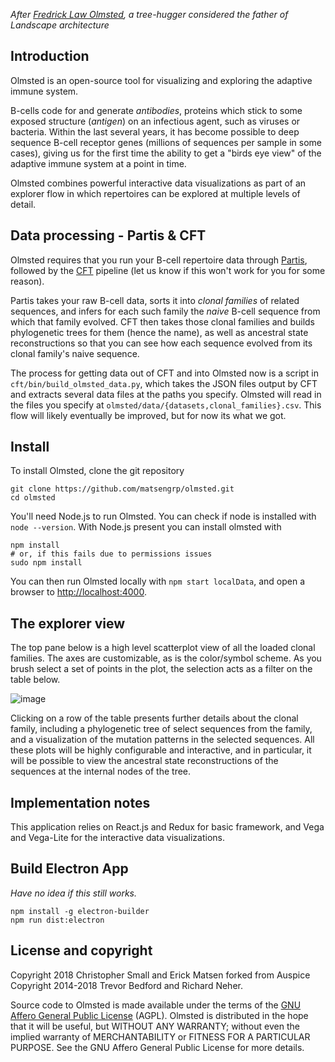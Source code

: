 
*After [Fredrick Law Olmsted](https://en.wikipedia.org/wiki/Frederick_Law_Olmsted), a tree-hugger considered the father of Landscape architecture*


## Introduction

Olmsted is an open-source tool for visualizing and exploring the adaptive immune system.

B-cells code for and generate _antibodies_, proteins which stick to some exposed structure (_antigen_) on an infectious agent, such as viruses or bacteria.
Within the last several years, it has become possible to deep sequence B-cell receptor genes (millions of sequences per sample in some cases), giving us for the first time the ability to get a "birds eye view" of the adaptive immune system at a point in time.

Olmsted combines powerful interactive data visualizations as part of an explorer flow in which repertoires can be explored at multiple levels of detail.


## Data processing - Partis & CFT

Olmsted requires that you run your B-cell repertoire data through [Partis](https://github.com/psathyrella/partis), followed by the [CFT](https://github.com/matsengrp/cft) pipeline (let us know if this won't work for you for some reason).

Partis takes your raw B-cell data, sorts it into _clonal families_ of related sequences, and infers for each such family the _naive_ B-cell sequence from which that family evolved.
CFT then takes those clonal families and builds phylogenetic trees for them (hence the name), as well as ancestral state reconstructions so that you can see how each sequence evolved from its clonal family's naive sequence.

The process for getting data out of CFT and into Olmsted now is a script in `cft/bin/build_olmsted_data.py`, which takes the JSON files output by CFT and extracts several data files at the paths you specify.
Olmsted will read in the files you specify at `olmsted/data/{datasets,clonal_families}.csv`.
This flow will likely eventually be improved, but for now its what we got.


## Install

To install Olmsted, clone the git repository

```
git clone https://github.com/matsengrp/olmsted.git
cd olmsted
```

You'll need Node.js to run Olmsted.
You can check if node is installed with `node --version`.
With Node.js present you can install olmsted with

```
npm install
# or, if this fails due to permissions issues
sudo npm install
```

You can then run Olmsted locally with `npm start localData`, and open a browser to [http://localhost:4000](http://localhost:4000/).


## The explorer view

The top pane below is a high level scatterplot view of all the loaded clonal families.
The axes are customizable, as is the color/symbol scheme.
As you brush select a set of points in the plot, the selection acts as a filter on the table below.

![image](https://user-images.githubusercontent.com/88556/44306337-593a6100-a341-11e8-864d-6cbd75dfb804.png)

Clicking on a row of the table presents further details about the clonal family, including a phylogenetic tree of select sequences from the family, and a visualization of the mutation patterns in the selected sequences.
All these plots will be highly configurable and interactive, and in particular, it will be possible to view the ancestral state reconstructions of the sequences at the internal nodes of the tree.


## Implementation notes

This application relies on React.js and Redux for basic framework, and Vega and Vega-Lite for the interactive data visualizations.


## Build Electron App

_Have no idea if this still works._

```
npm install -g electron-builder
npm run dist:electron
```

## License and copyright

Copyright 2018 Christopher Small and Erick Matsen 
forked from Auspice Copyright 2014-2018 Trevor Bedford and Richard Neher.

Source code to Olmsted is made available under the terms of the [GNU Affero General Public License](LICENSE.txt) (AGPL). Olmsted is distributed in the hope that it will be useful, but WITHOUT ANY WARRANTY; without even the implied warranty of MERCHANTABILITY or FITNESS FOR A PARTICULAR PURPOSE.  See the GNU Affero General Public License for more details.


